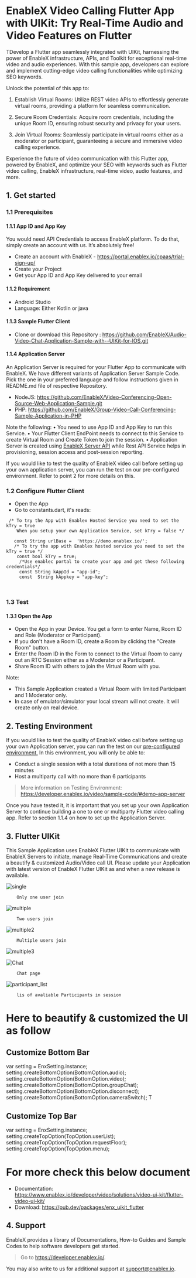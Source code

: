 # EnableX Video Calling Flutter App with UIKit: Try Real-Time Audio and Video Features on Flutter

TDevelop a Flutter app seamlessly integrated with UIKit, harnessing the power of EnableX infrastructure, APIs, and Toolkit for exceptional real-time video and audio experiences. With this sample app, developers can explore and implement cutting-edge video calling functionalities while optimizing SEO keywords.

Unlock the potential of this app to:

1. Establish Virtual Rooms: Utilize REST video APIs to effortlessly generate virtual rooms, providing a platform for seamless communication.

2. Secure Room Credentials: Acquire room credentials, including the unique Room ID, ensuring robust security and privacy for your users.

3. Join Virtual Rooms: Seamlessly participate in virtual rooms either as a moderator or participant, guaranteeing a secure and immersive video calling experience.

Experience the future of video communication with this Flutter app, powered by EnableX, and optimize your SEO with keywords such as Flutter video calling, EnableX infrastructure, real-time video, audio features, and more.

## 1. Get started

### 1.1 Prerequisites

#### 1.1.1 App ID and App Key

You would need API Credentials to access EnableX platform. To do that, simply create an account with us. It’s absolutely free!

* Create an account with EnableX - https://portal.enablex.io/cpaas/trial-sign-up/
* Create your Project
* Get your App ID and App Key delivered to your email

#### 1.1.2 Requirement

* Android Studio
* Language: Either Kotlin or java


#### 1.1.3 Sample Flutter Client

* Clone or download this Repository : https://github.com/EnableX/Audio-Video-Chat-Application-Sample-with--UIKit-for-IOS.git

#### 1.1.4 Application Server

An Application Server is required for your Flutter App to communicate with EnableX. We have different variants of Application Server Sample Code. Pick the one in your preferred language and follow instructions given in README.md file of respective Repository.

* NodeJS: https://github.com/EnableX/Video-Conferencing-Open-Source-Web-Application-Sample.git
* PHP: https://github.com/EnableX/Group-Video-Call-Conferencing-Sample-Application-in-PHP

Note the following:
•	You need to use App ID and App Key to run this Service.
•	Your Flutter Client EndPoint needs to connect to this Service to create Virtual Room and Create Token to join the session.
•	Application Server is created using [EnableX Server API](https://www.enablex.io/developer/video-api/server-api) while Rest API Service helps in provisioning, session access and post-session reporting.

If you would like to test the quality of EnableX video call before setting up your own application server,  you can run the test on our pre-configured environment. Refer to point 2 for more details on this.

### 1.2 Configure Flutter Client

* Open the App
* Go to constants.dart, it's reads:

``` 
 /* To try the App with Enablex Hosted Service you need to set the kTry = true
    When you setup your own Application Service, set kTry = false */
    
   const String urlBase =  'https://demo.enablex.io/';
   /* To try the app with Enablex hosted service you need to set the kTry = true */
    const bool kTry = true;
     /*Use enablec portal to create your app and get these following credentials*/
     const String kAppId = "app-id";
     const  String kAppkey = "app-key";

 
 ```

### 1.3 Test

#### 1.3.1 Open the App

* Open the App in your Device. You get a form to enter Name, Room ID and Role (Moderator or Participant).
* If you don't have a Room ID, create a Room by clicking the "Create Room" button.
* Enter the Room ID in the Form to connect to the Virtual Room to carry out an RTC Session either as a Moderator or a Participant.
* Share Room ID with others to join the Virtual Room with you.

Note:
* This Sample Application created a Virtual Room with limited Participant and 1 Moderator only.
* In case of emulator/simulator your local stream will not create. It will create only on real device.

## 2. Testing Environment

If you would like to test the quality of EnableX video call before setting up your own Application server,  you can run the test on our [pre-configured environment.](https://try.enablex.io/)
In this environment, you will only be able to:

* Conduct a single session with a total durations of not more than 15 minutes
* Host a multiparty call with no more than 6 participants

> More information on Testing Environment: https://developer.enablex.io/video/sample-code/#demo-app-server

Once you have tested it, it is important that you set up your own Application Server to continue building a one to one or multiparty Flutter video calling app. Refer to section 1.1.4 on how to set up the Application Server.

## 3. Flutter UIKit

This Sample Application uses EnableX Flutter UIKit to communicate with EnableX Servers to initiate, manage Real-Time Communications and create a beautify & customized Audio/Video call UI. Please update your Application with latest version of EnableX Flutter UIKit as and when a new release is available.

![single](./single.png)

```
    Only one user join
```

![multiple](./multiple.png)

```
    Two users join
```

![multiple2](./multiple2.png)

```
    Multiple users join
```

![multiple3](./multiple3.png)

![Chat](./Chat.png)

```
    Chat page
```

![participant_list](./participant_list.png)

```
    lis of avaliable Participants in session
```


# Here to beautify & customized the UI as follow

## Customize Bottom Bar

var setting = EnxSetting.instance;
setting.createBottomOption(BottomOption.audio);
setting.createBottomOption(BottomOption.video);
setting.createBottomOption(BottomOption.groupChat);
setting.createBottomOption(BottomOption.disconnect);
setting.createBottomOption(BottomOption.cameraSwitch);
T
    
## Customize Top Bar

var setting = EnxSetting.instance;
setting.createTopOption(TopOption.userList);
setting.createTopOption(TopOption.requestFloor);
setting.createTopOption(TopOption.menu);



# For more check this below document
* Documentation: https://www.enablex.io/developer/video/solutions/video-ui-kit/flutter-video-ui-kit/
* Download: https://pub.dev/packages/enx_uikit_flutter


## 4. Support

EnableX provides a library of Documentations, How-to Guides and Sample Codes to help software developers get started.

> Go to https://developer.enablex.io/.

You may also write to us for additional support at support@enablex.io.   

